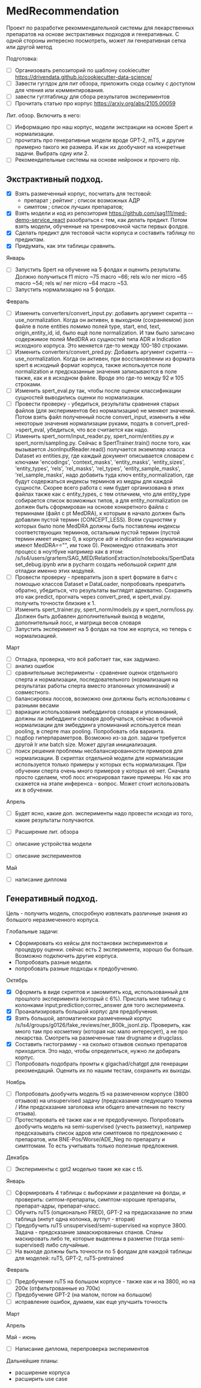 # MedRecommendation
Проект по разработке рекоммендательной системы для лекарственных препаратов на основе экстрактивных подходов и генеративных.
С одной стороны интересно посмотреть, может ли генеративная сетка или другой метод 

Подготовка:
- [ ] Организовать репозиторий по шаблону cookiecutter https://drivendata.github.io/cookiecutter-data-science/
- [ ] Завести гуглдок для лит обзора, приложить сюда ссылку с доступом для чтения или комментирования.
- [ ] завести гуглтаблицу для сбора результатов экспериментов
- [ ] Прочитать статью про корпус https://arxiv.org/abs/2105.00059

Лит. обзор. Включить в него:
- [ ] Информацию про наш корпус, модели экстракции на основе Spert и нормализации.
- [ ] прочитать про генеративные модели вроде GPT-2, mT5, и другие примерно такого же размера. И как их дообучают на конкретные задачи. Выбрать одну или 2.
- [ ] Рекомендательные системы  на основе нейронок и прочего nlp.

## Экстрактивный подход.

- [x] Взять размеченный корпус, посчитать для тестовой:
  - препарат ; рейтинг ; список возможных АДР
  - симптом ; список лучших препаратов;
- [x] Взять модели и код из репозитория https://github.com/sag111/med-demo-service_react разобраться с тем, как делать предикт. Потом взять модели, обученные на тренировочной части первых фолдов. 
- [x] Сделать предикт для тестовой части корпуса и составить таблицу по предиктам.
- [x] Придумать, как эти таблицы сравнить.

Январь

- [ ] Запустить Spert на обучение на 5 фолдах и оценить результаты. Должно получиться f1 micro ~75 macro ~66; rels w/o ner micro ~65 macro ~54; rels w/ ner micro ~64 macro ~53.
- [ ] Запустить нормализацию на 5 фолдах.

Февраль

- [ ] Изменить converters/convert_input.py: добавить аргумент скрипта --use_normalization. Когда он активен, в выходном (сохраняемом) json файле в поле entities помимо полей type, start, end, text, origin_entity_id, id, было ещё поле normalization. И там было записано содержимое полей MedDRA из сущностей типа ADR и Indication исходного корпуса. Это меняется где-то между 100-180 строками. 
- [ ] Изменить converters/convert_pred.py: Добавить аргумент скрипта --use_normalization. Когда он активен, при восстановлении из формата spert в исходный формат корпуса, также используется поле normalization и предсказанные значения записываются в поле также, как и в исходном файле. Вроде это где-то между 92 и 105 строками.
- [ ] Изменить spert_eval.py так, чтобы после оценок классификации сущностей выводились оценки по нормализации.
- [ ] Провести проверку - убедиться, результаты сравнения старых файлов (для экспериментов без нормализации) не меняют значений. Потом взять файл полученный после convert_input, изменить в нём некоторые значения нормализации руками, подать в convert_pred->spert_eval, убедиться, что все считается как надо.
- [ ] Изменить spert_norm/input_reader.py, spert_norm/entities.py и spert_norm/sampling.py. Сейчас в SpertTrainer.train() после того, как вызывается JsonInputReader.read() получается экземпляр класса Dataset из entities.py, где каждый документ описывается словарем с ключами 'encodings', 'context_masks', 'entity_masks', 'entity_sizes', 'entity_types', 'rels', 'rel_masks', 'rel_types', 'entity_sample_masks', 'rel_sample_masks', надо добавить туда ключ entity_normalization, где будут содержаться индексы терминов из медры для каждой сущности. Скорее всего работа с ним будет организована в этих файлах также как с entity_types, с тем отличием, что для entity_type собирается список возможных типов, а для entity_normalization он должен быть сформирован на основе конкретного файла с терминами (файл с pt MedDRA), к которым в начало должен быть добавлин пустой термин (CONCEPT_LESS). Всем сущностям у которых было поле MedDRA должны быть поставлены индексы соответствующих терминов, остальным пустой термин (пустой термин имеет индекс 0, в корпусе adr и indication без нормализации имеют MedDRA=="", им тоже 0). Рекомендую отлаживать этот процесс в ноутбуке например как в этом: /s/ls4/users/grartem/SAG_MED/RelationExtraction/notebooks/SpertDataset_debug.ipynb или в pycharm создать небольшой скрипт для отладки  именно этих модулей. 
- [ ] Провести проверку -  превратить json в spert формате в батч с помощью классов Dataset и DataLoader, попробовать превратить обратно, убедиться, что результаты выглядят адекватно. Сохранить это как predict, прогнать через convert_pred, и spert_eval.py. получить точности близкие к 1.
- [ ] Изменить spert_trainer.py, spert_norm/models.py и spert_norm/loss.py. Должен быть добавлен дополнительный выход в модели, дополнительный лосс, и матрица весов словаря
- [ ] Запустить эксперимент на 5 фолдах на том же корпуса, но теперь с нормализацией.

Март

- [ ] Отладка, проверка, что всё работает так, как задумано. 
- [ ] анализ ошибок
- [ ] сравнительные эксперименты - сравнение оценок отдельного сперта и нормализации, последовательного (нормализация на результатах работы сперта вместо эталонных упоминаний) и совместного.
- [ ] балансировка лоссов, возможно они должны быть использованы с разными весами
- [ ] вариации использования эмбеддингов словаря и упоминаний, должны ли эмбеддинги словаря дообучаться, сейчас в обычной нормализации для эмбеддинга упоминаний используется mean pooling, в сперте max pooling. Попробовать оба варианта.
- [ ] подбор гиперпараметров. Возможно из-за доп. задачи требуется другой lr или batch size. Может другая инициализация. 
- [ ] поиск решения проблемы несбалансированности примеров для нормализации. В скриптах отдельной модели для нормализации используется только примеры у которых есть нормализация. При обучении сперта очень много примеров у которых её нет. Сначала просто сделаем, чтоб лосс игнорировал такие примеры. Но как это скажется на этапе инференса - вопрос. Может стоит использовать их в обучении.

Апрель
- [ ] Будет ясно, какие доп. эксперименты надо провести исходя из того, какие результаты получаются.
- [ ] Расширение лит. обзора
- [ ] описание устройства модели
- [ ] описание экспериментов


Май 
- [ ] написание диплома


## Генеративный подход.

Цель - получить модель, спосробную извлекать различные знания из большого неразмеченного корпуса.

Глобальные задачи:
- Сформировать юз кейсы для постановки экспериментов и процедуру оценки. сейчас есть 2 эксперимента, хорошо бы больше. Возможно подключить другие корпуса.
- Попробовать разные модели.
- попробовать разные подходы к предобучению.

Октябрь
- [x] Оформить в виде скриптов и закомитить код, использованный для прошлого эксперимента  (который с 6%). Прислать мне таблицу с колонками input;prediction;correc_answer для того эксперимента.
- [x] Проанализировать большой корпус для предобучения.
- [x] Взять большой, автоматически размеченный корпус /s/ls4/groups/g0126/fake_reviews/ner_800k_jsonl.zip. Проверить, как много там про косметику (которая нас мало интересует), а не про лекарства. Смотреть на размеченные там drugname и drugclass.
- [x] Составить гистограмму - на сколько отзывов сколько препаратов приходится. Это надо, чтобы определиться, нужно ли добирать корпус.
- [ ] Попробовать подобрать промты к gigachad/chatgpt для генерации рекомендаций. Оценить их по нашим тестам, сохранить их выходы.

Ноябрь
- [ ] Попробовать дообучить модель t5 на размеченном корпусе (3800 отзывов) на unsupervised задачу (предсказание следующего токена / Или предсказание заголовка или общего впечатления по тексту отзыва). 
- [ ] Протестировать её также как и не предобученную.
Попробовать дообучить модель на semi-supervised (учесть разметку), например предсказывать список адров или симптомов по предложению с препаратов, или BNE-Pos/Worse/ADE_Neg по препарату и симптомам. То есть учитывать только полезные предложения. 

Декабрь 
- [ ] Эксперименты с gpt2 моделью такие же как с t5.

Январь 
- [ ] Сформировать 4 таблицы с выборками и разделение на фолды, и проверить: сиптом-препараты, симптом-хорошие препараты, препарат-адры, препарат-класс.
- [ ] Обучить ruT5 (опционально FRED), GPT-2 на предасказание по этим таблица (инпут одна колонка, аутпут - вторая)
- [ ] Предобучить ruT5 unsupervised/semi-supervised на корпусе 3800. Задача - предсказание замаскированных спанов. Спаны маскировать либо те, которые выделены в разметке (тогда semi-supervised) либо случайные.
- [ ] На выходе должны быть точности по 5 фолдам для каждой таблицы для моделей: ruT5, GPT-2, ruT5-pretrained

Февраль 
- [ ] Предобучение ruT5 на большом корпусе - также как и на 3800, но на 200к (отфильтрованные из 700к)
- [ ] Предобучение GPT-2 (на малом, потом на большом)
- [ ] исправление ошибок, думаем, как еще улучшить точность

Март

Апрель

Май - июнь
- [ ] Написание диплома, перепроверка экспериментов


Дальнейшие планы:
- расширение корпуса
- расширить use case 
